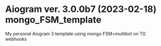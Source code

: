 # Aiogram ver. 3.0.0b7 (2023-02-18) mongo_FSM_template 
 My personal Aiogram 3 template using mongo FSM+multibot on TG webhooks
